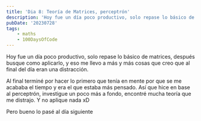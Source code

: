 ```yaml
---
title: 'Dia 8: Teoría de Matrices, perceptrón'
description: 'Hoy fue un día poco productivo, solo repase lo básico de matrices, después busque como aplicarlo, y eso me llevo a más y más cosas que creo que al final del día eran una distracción'
pubDate: '20230728'
tags:
    - maths
    - 100DaysOfCode
---
```


Hoy fue un día poco productivo, solo repase lo básico de matrices, después busque como aplicarlo, y eso me llevo a más y más cosas que creo que al final del día eran una distracción.

Al final terminé por hacer lo primero que tenía en mente por que se me acababa el tiempo y era el que estaba más pensado. Así que hice en base al perceptrón, investigue un poco más a fondo, encontré mucha teoría que me distrajo. Y no aplique nada xD

Pero bueno lo pasé al día siguiente